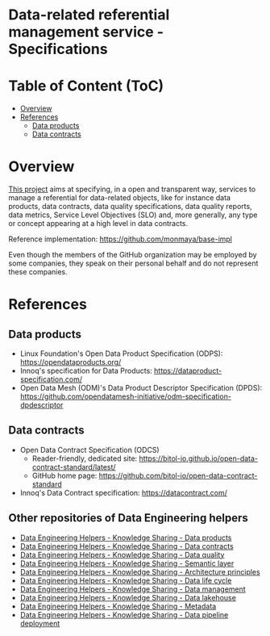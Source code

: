Data-related referential management service - Specifications
============================================================

# Table of Content (ToC)
* [Overview](#overview)
* [References](#references)
  * [Data products](#data-products)
  * [Data contracts](#data-contracts)

# Overview
[This project](https://github.com/monmaya/specifications) aims at specifying,
in a open and transparent way, services to manage a referential for data-related
objects, like for instance data products, data contracts, data quality specifications,
data quality reports, data metrics, Service Level Objectives (SLO) and, more generally,
any type or concept appearing at a high level in data contracts.

Reference implementation: https://github.com/monmaya/base-impl

Even though the members of the GitHub organization may be employed by some companies,
they speak on their personal behalf and do not represent these companies.


# References

## Data products
* Linux Foundation's Open Data Product Specification (ODPS): https://opendataproducts.org/
* Innoq's specification for Data Products: https://dataproduct-specification.com/
* Open Data Mesh (ODM)'s Data Product Descriptor Specification (DPDS): https://github.com/opendatamesh-initiative/odm-specification-dpdescriptor

## Data contracts
* Open Data Contract Specification (ODCS)
  * Reader-friendly, dedicated site: https://bitol-io.github.io/open-data-contract-standard/latest/
  * GitHub home page: https://github.com/bitol-io/open-data-contract-standard
* Innoq's Data Contract specification: https://datacontract.com/

## Other repositories of Data Engineering helpers
* [Data Engineering Helpers - Knowledge Sharing - Data products](https://github.com/data-engineering-helpers/data-products)
* [Data Engineering Helpers - Knowledge Sharing - Data contracts](https://github.com/data-engineering-helpers/data-contracts)
* [Data Engineering Helpers - Knowledge Sharing - Data quality](https://github.com/data-engineering-helpers/data-quality)
* [Data Engineering Helpers - Knowledge Sharing - Semantic layer](https://github.com/data-engineering-helpers/semantic-layer)
* [Data Engineering Helpers - Knowledge Sharing - Architecture principles](https://github.com/data-engineering-helpers/architecture-principles)
* [Data Engineering Helpers - Knowledge Sharing - Data life cycle](https://github.com/data-engineering-helpers/data-life-cycle)
* [Data Engineering Helpers - Knowledge Sharing - Data management](https://github.com/data-engineering-helpers/data-management)
* [Data Engineering Helpers - Knowledge Sharing - Data lakehouse](https://github.com/data-engineering-helpers/data-lakehouse)
* [Data Engineering Helpers - Knowledge Sharing - Metadata](https://github.com/data-engineering-helpers/metadata)
* [Data Engineering Helpers - Knowledge Sharing - Data pipeline deployment](https://github.com/data-engineering-helpers/data-pipeline-deployment)


